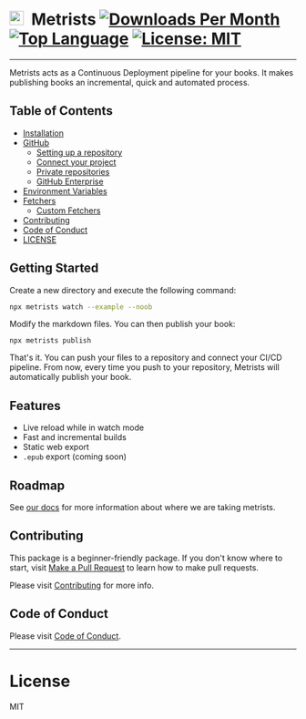 # <img src="https://metrists.com/images/metrists-abstract.svg" height="25" />&nbsp;&nbsp;Metrists [![Downloads Per Month](https://img.shields.io/npm/dm/@metrists/cli)](https://www.npmjs.com/package/@metrists/cli) [![Top Language](https://img.shields.io/github/languages/top/metrists/metrists-cli)](https://github.com/metrists/metrists-cli/) [![License: MIT](https://img.shields.io/badge/License-MIT-blue.svg)](https://opensource.org/licenses/MIT) [![<metrists>](https://circleci.com/gh/metrists/metrists-cli.svg?style=shield)](https://app.circleci.com/pipelines/github/metrists/metrists-cli)

---

Metrists acts as a Continuous Deployment pipeline for your books. It makes publishing books an incremental, quick and automated process.

## Table of Contents

- [Installation](#installation)
- [GitHub](#sync-using-a-gitHub-repository)
  - [Setting up a repository](#setup-a-locals-github-repository)
  - [Connect your project](#connect-your-project-to-the-repository)
  - [Private repositories](#private-repositories)
  - [GitHub Enterprise](#github-enterprise)
- [Environment Variables](#using-environment-variables-as-fetcher-parameters)
- [Fetchers](#fetchers)
  - [Custom Fetchers](#custom-fetchers)
- [Contributing](#contributing)
- [Code of Conduct](#code-of-conduct)
- [LICENSE](#license)

## Getting Started

Create a new directory and execute the following command:

```bash
npx metrists watch --example --noob
```

Modify the markdown files. You can then publish your book:

```
npx metrists publish
```

That's it. You can push your files to a repository and connect your CI/CD pipeline. From now, every time you push to your repository, Metrists will automatically publish your book.

## Features

- Live reload while in watch mode
- Fast and incremental builds
- Static web export
- `.epub` export (coming soon)

## Roadmap

See [our docs](https://metrists.com/docs) for more information about where we are taking metrists.

## Contributing

This package is a beginner-friendly package. If you don't know where to start, visit [Make a Pull Request](https://makeapullrequest.com/) to learn how to make pull requests.

Please visit [Contributing](CONTRIBUTING.md) for more info.

## Code of Conduct

Please visit [Code of Conduct](CODE_OF_CONDUCT.md).

---

# License

MIT
